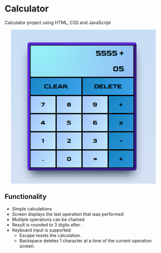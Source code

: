 # Calculator

Calculator project using HTML, CSS and JavaScript

<p align="center">
<img align="center" src="https://github.com/MC-GH/calculator/blob/main/img/PreviewImage.PNG" alt="PreviewImage">
</p>

## Functionality

- Simple calculations
- Screen displays the last operation that was performed
- Multiple operations can be chained
- Result is rounded to 3 digits after .
 - Keyboard input is supported:
   - Escape resets the calculation.
   - Backspace deletes 1 character at a time of the current operation screen.
